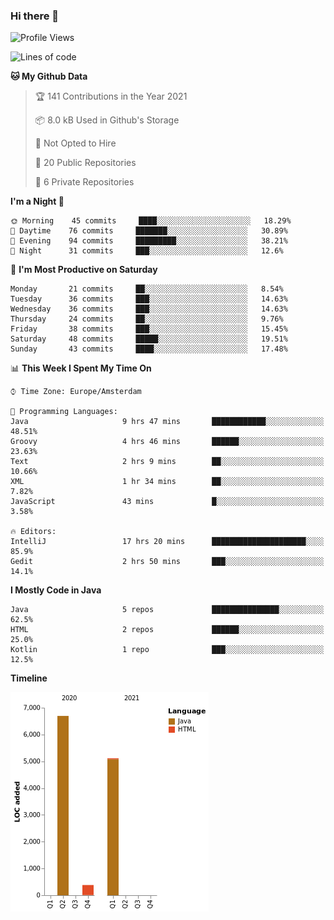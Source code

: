 ### Hi there 👋


<!--START_SECTION:waka-->
![Profile Views](http://img.shields.io/badge/Profile%20Views-56-blue)

![Lines of code](https://img.shields.io/badge/From%20Hello%20World%20I%27ve%20Written-12191%20lines%20of%20code-blue)

**🐱 My Github Data** 

> 🏆 141 Contributions in the Year 2021
 > 
> 📦 8.0 kB Used in Github's Storage 
 > 
> 🚫 Not Opted to Hire
 > 
> 📜 20 Public Repositories 
 > 
> 🔑 6 Private Repositories  
 > 
**I'm a Night 🦉** 

```text
🌞 Morning    45 commits     ████░░░░░░░░░░░░░░░░░░░░░   18.29% 
🌆 Daytime    76 commits     ███████░░░░░░░░░░░░░░░░░░   30.89% 
🌃 Evening    94 commits     █████████░░░░░░░░░░░░░░░░   38.21% 
🌙 Night      31 commits     ███░░░░░░░░░░░░░░░░░░░░░░   12.6%

```
📅 **I'm Most Productive on Saturday** 

```text
Monday       21 commits     ██░░░░░░░░░░░░░░░░░░░░░░░   8.54% 
Tuesday      36 commits     ███░░░░░░░░░░░░░░░░░░░░░░   14.63% 
Wednesday    36 commits     ███░░░░░░░░░░░░░░░░░░░░░░   14.63% 
Thursday     24 commits     ██░░░░░░░░░░░░░░░░░░░░░░░   9.76% 
Friday       38 commits     ███░░░░░░░░░░░░░░░░░░░░░░   15.45% 
Saturday     48 commits     █████░░░░░░░░░░░░░░░░░░░░   19.51% 
Sunday       43 commits     ████░░░░░░░░░░░░░░░░░░░░░   17.48%

```


📊 **This Week I Spent My Time On** 

```text
⌚︎ Time Zone: Europe/Amsterdam

💬 Programming Languages: 
Java                     9 hrs 47 mins       ████████████░░░░░░░░░░░░░   48.51% 
Groovy                   4 hrs 46 mins       ██████░░░░░░░░░░░░░░░░░░░   23.63% 
Text                     2 hrs 9 mins        ██░░░░░░░░░░░░░░░░░░░░░░░   10.66% 
XML                      1 hr 34 mins        ██░░░░░░░░░░░░░░░░░░░░░░░   7.82% 
JavaScript               43 mins             █░░░░░░░░░░░░░░░░░░░░░░░░   3.58%

🔥 Editors: 
IntelliJ                 17 hrs 20 mins      █████████████████████░░░░   85.9% 
Gedit                    2 hrs 50 mins       ███░░░░░░░░░░░░░░░░░░░░░░   14.1%

```

**I Mostly Code in Java** 

```text
Java                     5 repos             ███████████████░░░░░░░░░░   62.5% 
HTML                     2 repos             ██████░░░░░░░░░░░░░░░░░░░   25.0% 
Kotlin                   1 repo              ███░░░░░░░░░░░░░░░░░░░░░░   12.5%

```


**Timeline**

![Chart not found](https://raw.githubusercontent.com/powercasgamer/powercasgamer/master/charts/bar_graph.png) 


<!--END_SECTION:waka-->
